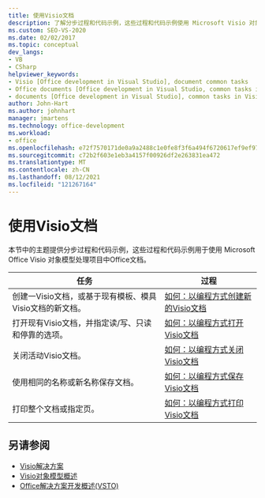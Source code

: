 ```yaml
---
title: 使用Visio文档
description: 了解分步过程和代码示例，这些过程和代码示例使用 Microsoft Visio 对象模型处理项目中Office文档。
ms.custom: SEO-VS-2020
ms.date: 02/02/2017
ms.topic: conceptual
dev_langs:
- VB
- CSharp
helpviewer_keywords:
- Visio [Office development in Visual Studio], document common tasks
- Office documents [Office development in Visual Studio, common tasks in Visio
- documents [Office development in Visual Studio], common tasks in Visio
author: John-Hart
ms.author: johnhart
manager: jmartens
ms.technology: office-development
ms.workload:
- office
ms.openlocfilehash: e72f7570171de0a9a2488c1e0fe8f3f6a494f6720617ef9ef976260dfb9a7464
ms.sourcegitcommit: c72b2f603e1eb3a4157f00926df2e263831ea472
ms.translationtype: MT
ms.contentlocale: zh-CN
ms.lasthandoff: 08/12/2021
ms.locfileid: "121267164"
---
```

# <a name="work-with-visio-documents"></a>使用Visio文档
  本节中的主题提供分步过程和代码示例，这些过程和代码示例用于使用 Microsoft Office Visio 对象模型处理项目中Office文档。

|任务|过程|
|----------|---------------|
|创建一Visio文档，或基于现有模板、模具Visio文档的新文档。|[如何：以编程方式创建新的Visio文档](../vsto/how-to-programmatically-create-new-visio-documents.md)|
|打开现有Visio文档，并指定读/写、只读和停靠的选项。|[如何：以编程方式打开Visio文档](../vsto/how-to-programmatically-open-visio-documents.md)|
|关闭活动Visio文档。|[如何：以编程方式关闭Visio文档](../vsto/how-to-programmatically-close-visio-documents.md)|
|使用相同的名称或新名称保存文档。|[如何：以编程方式保存Visio文档](../vsto/how-to-programmatically-save-visio-documents.md)|
|打印整个文档或指定页。|[如何：以编程方式打印Visio文档](../vsto/how-to-programmatically-print-visio-documents.md)|

## <a name="see-also"></a>另请参阅
- [Visio解决方案](../vsto/visio-solutions.md)
- [Visio对象模型概述](../vsto/visio-object-model-overview.md)
- [Office解决方案开发概述&#40;VSTO&#41;](../vsto/office-solutions-development-overview-vsto.md)
